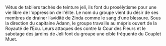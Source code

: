 Vêtus de tabliers tachés de teinture jeli, ils font du prosélytisme pour une vie libre de l'oppression de l'élite. Le nom du groupe vient du désir de ses membres de drainer l’avidité de Zinda comme le sang d’une blessure. Sous la direction du capitaine Adann, le groupe travaille au mépris ouvert de la Royauté de l’Ecu. Leurs attaques des contre la Cour des Fleurs et le sabotage des jardins de Jeli font du groupe une cible fréquente du Couplet Muet.